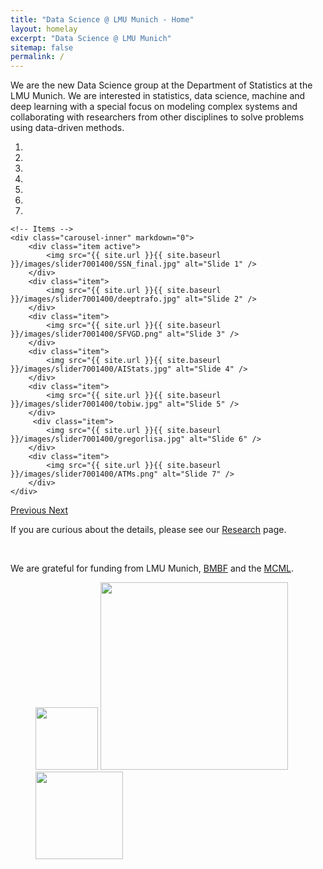 ```yaml
---
title: "Data Science @ LMU Munich - Home"
layout: homelay
excerpt: "Data Science @ LMU Munich"
sitemap: false
permalink: /
---
```


We are the new Data Science group at the Department of Statistics at the LMU Munich. We are interested in statistics, data science, machine and deep learning with a special focus on modeling complex systems and collaborating with researchers from other disciplines to solve problems using data-driven methods.


<div markdown="0" id="carousel" class="carousel slide" data-ride="carousel" data-interval="4000" data-pause="hover" >
    <!-- Menu -->
    <ol class="carousel-indicators">
        <li data-target="#carousel" data-slide-to="0" class="active"></li>
        <li data-target="#carousel" data-slide-to="1"></li>
        <li data-target="#carousel" data-slide-to="2"></li>
        <li data-target="#carousel" data-slide-to="3"></li>
        <li data-target="#carousel" data-slide-to="4"></li>
        <li data-target="#carousel" data-slide-to="5"></li>
        <li data-target="#carousel" data-slide-to="6"></li>
    </ol>

    <!-- Items -->
    <div class="carousel-inner" markdown="0">
        <div class="item active">
            <img src="{{ site.url }}{{ site.baseurl }}/images/slider7001400/SSN_final.jpg" alt="Slide 1" />
        </div>
        <div class="item">
            <img src="{{ site.url }}{{ site.baseurl }}/images/slider7001400/deeptrafo.jpg" alt="Slide 2" />
        </div>
        <div class="item">
            <img src="{{ site.url }}{{ site.baseurl }}/images/slider7001400/SFVGD.png" alt="Slide 3" />
        </div>
        <div class="item">
            <img src="{{ site.url }}{{ site.baseurl }}/images/slider7001400/AIStats.jpg" alt="Slide 4" />
        </div>
        <div class="item">
            <img src="{{ site.url }}{{ site.baseurl }}/images/slider7001400/tobiw.jpg" alt="Slide 5" />
        </div>       
         <div class="item">
            <img src="{{ site.url }}{{ site.baseurl }}/images/slider7001400/gregorlisa.jpg" alt="Slide 6" />
        </div>
		<div class="item">
            <img src="{{ site.url }}{{ site.baseurl }}/images/slider7001400/ATMs.png" alt="Slide 7" />
        </div>
    </div>
  <a class="left carousel-control" href="#carousel" role="button" data-slide="prev">
    <span class="glyphicon glyphicon-chevron-left" aria-hidden="true"></span>
    <span class="sr-only">Previous</span>
  </a>
  <a class="right carousel-control" href="#carousel" role="button" data-slide="next">
    <span class="glyphicon glyphicon-chevron-right" aria-hidden="true"></span>
    <span class="sr-only">Next</span>
  </a>
</div>




If you are curious about the details, please see our [Research](research) page.

&nbsp;
&nbsp;

We are grateful for funding from LMU Munich, [BMBF](https://www.bmbf.de/bmbf/de/home/home_node.html) and the [MCML](https://mcml.ai/).

<figure class="fourth">
  <img src="{{ site.url }}{{ site.baseurl }}/images/logopic/lmu.png" style="width: 100px">
  <img src="{{ site.url }}{{ site.baseurl }}/images/logopic/MCML_Logo.jpg" style="width: 300px">
    <img src="{{ site.url }}{{ site.baseurl }}/images/logopic/bmbf.svg" style="width: 140px">
</figure>
